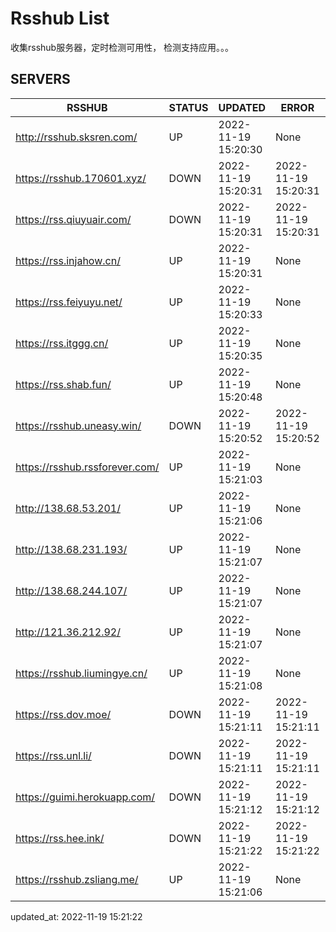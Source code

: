 # Rsshub List

收集rsshub服务器，定时检测可用性， 检测支持应用。。。


## SERVERS

|  RSSHUB   | STATUS  | UPDATED  | ERROR  | TWITTER |  
|  ----  | ----  | ----  | ----  | ---- |  
| http://rsshub.sksren.com/ | UP | 2022-11-19 15:20:30 | None |OK|  
| https://rsshub.170601.xyz/ | DOWN | 2022-11-19 15:20:31 | 2022-11-19 15:20:31 |  
| https://rss.qiuyuair.com/ | DOWN | 2022-11-19 15:20:31 | 2022-11-19 15:20:31 |  
| https://rss.injahow.cn/ | UP | 2022-11-19 15:20:31 | None ||  
| https://rss.feiyuyu.net/ | UP | 2022-11-19 15:20:33 | None |OK|  
| https://rss.itggg.cn/ | UP | 2022-11-19 15:20:35 | None ||  
| https://rss.shab.fun/ | UP | 2022-11-19 15:20:48 | None |OK|  
| https://rsshub.uneasy.win/ | DOWN | 2022-11-19 15:20:52 | 2022-11-19 15:20:52 |  
| https://rsshub.rssforever.com/ | UP | 2022-11-19 15:21:03 | None |OK|  
| http://138.68.53.201/ | UP | 2022-11-19 15:21:06 | None ||  
| http://138.68.231.193/ | UP | 2022-11-19 15:21:07 | None ||  
| http://138.68.244.107/ | UP | 2022-11-19 15:21:07 | None ||  
| http://121.36.212.92/ | UP | 2022-11-19 15:21:07 | None ||  
| https://rsshub.liumingye.cn/ | UP | 2022-11-19 15:21:08 | None |OK|  
| https://rss.dov.moe/ | DOWN | 2022-11-19 15:21:11 | 2022-11-19 15:21:11 |  
| https://rss.unl.li/ | DOWN | 2022-11-19 15:21:11 | 2022-11-19 15:21:11 |  
| https://guimi.herokuapp.com/ | DOWN | 2022-11-19 15:21:12 | 2022-11-19 15:21:12 |  
| https://rss.hee.ink/ | DOWN | 2022-11-19 15:21:22 | 2022-11-19 15:21:22 |  
| https://rsshub.zsliang.me/ | UP | 2022-11-19 15:21:06 | None |OK|  
  

updated_at: 2022-11-19 15:21:22  
